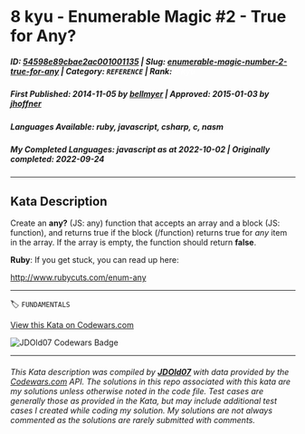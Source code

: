 # 8 kyu - Enumerable Magic #2 - True for Any?

##### **ID**: [54598e89cbae2ac001001135](https://www.codewars.com/kata/54598e89cbae2ac001001135) | **Slug**: [enumerable-magic-number-2-true-for-any](https://www.codewars.com/kata/54598e89cbae2ac001001135) | **Category**: `REFERENCE` | **Rank**: <span style="color:white">8 kyu</span>

##### **First Published**: 2014-11-05 ***by*** [bellmyer](https://www.codewars.com/users/bellmyer) | **Approved**: 2015-01-03 ***by*** [jhoffner](https://www.codewars.com/users/jhoffner)

##### **Languages Available**: ruby, javascript, csharp, c, nasm

##### **My Completed Languages**: javascript ***as at*** 2022-10-02 | **Originally completed**: 2022-09-24

---

## Kata Description


Create an **any?** (JS: any) function that accepts an array and a block (JS: function), and returns true if the block (/function) returns true for *any* item in the array. If the array is empty, the function should return **false**.



**Ruby**: If you get stuck, you can read up here:



http://www.rubycuts.com/enum-any

---


🏷 `FUNDAMENTALS`


[View this Kata on Codewars.com](https://www.codewars.com/kata/54598e89cbae2ac001001135)

![](https://www.codewars.com/users/jdold07/badges/large "JDOld07 Codewars Badge")

---

###### *This Kata description was compiled by [**JDOld07**](https://tpstech.dev) with data provided by the [Codewars.com](https://www.codewars.com) API.  The solutions in this repo associated with this kata are my solutions unless otherwise noted in the code file.  Test cases are generally those as provided in the Kata, but may include additional test cases I created while coding my solution.  My solutions are not always commented as the solutions are rarely submitted with comments.*
